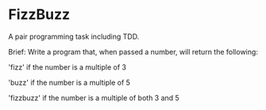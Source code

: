 # FizzBuzz

A pair programming task including TDD.

Brief: Write a program that, when passed a number, will return the following:

'fizz' if the number is a multiple of 3

'buzz' if the number is a multiple of 5

'fizzbuzz' if the number is a multiple of both 3 and 5


